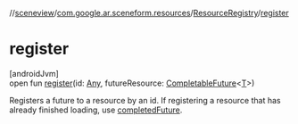 //[sceneview](../../../index.md)/[com.google.ar.sceneform.resources](../index.md)/[ResourceRegistry](index.md)/[register](register.md)

# register

[androidJvm]\
open fun [register](register.md)(id: [Any](https://kotlinlang.org/api/latest/jvm/stdlib/kotlin/-any/index.html), futureResource: [CompletableFuture](https://developer.android.com/reference/kotlin/java/util/concurrent/CompletableFuture.html)&lt;[T](index.md)&gt;)

Registers a future to a resource by an id. If registering a resource that has already finished loading, use [completedFuture](https://developer.android.com/reference/kotlin/java/util/concurrent/CompletableFuture.html#completedfuture).
